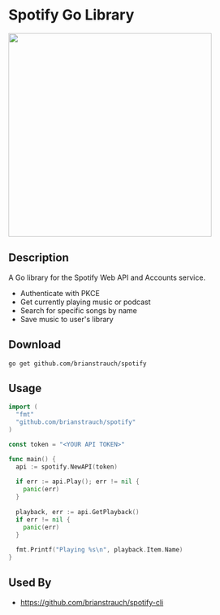 # Spotify Go Library

<img src="https://storage.googleapis.com/pr-newsroom-wp/1/2018/11/Spotify_Logo_RGB_Green.png" width="400">

## Description

A Go library for the Spotify Web API and Accounts service.

* Authenticate with PKCE
* Get currently playing music or podcast
* Search for specific songs by name
* Save music to user's library

## Download

```
go get github.com/brianstrauch/spotify
```

## Usage
```go
import (
  "fmt"
  "github.com/brianstrauch/spotify"
)

const token = "<YOUR API TOKEN>"

func main() {  
  api := spotify.NewAPI(token)
  
  if err := api.Play(); err != nil {
    panic(err)
  }
  
  playback, err := api.GetPlayback()
  if err != nil {
    panic(err)
  }
  
  fmt.Printf("Playing %s\n", playback.Item.Name)
}
```

## Used By
* https://github.com/brianstrauch/spotify-cli

